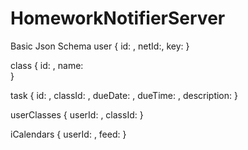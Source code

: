 # HomeworkNotifierServer

Basic Json Schema
user {
    id: <int>,
    netId:<String>,
    key:<String>
}

class {
    id: <int>,
    name: <String>    
}

task {
    id: <int>,
    classId: <int>,
    dueDate: <date>,
    dueTime: <time>,
    description: <String>
}

userClasses {
    userId: <int>,
    classId: <int>
}

iCalendars {
    userId: <int>,
    feed: <url>
}
